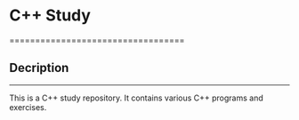 # C++ Study
==================================

## Decription
------------
This is a C++ study repository. It contains various C++ programs and exercises. 